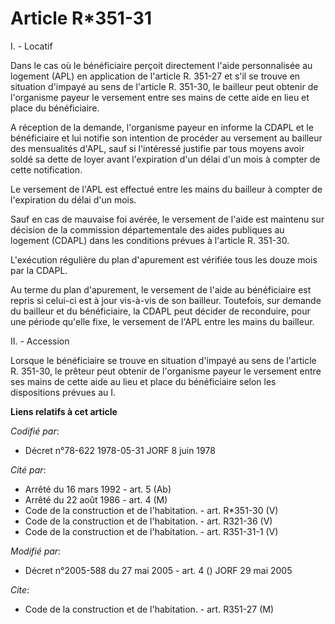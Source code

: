 # Article R*351-31

I. - Locatif

Dans le cas où le bénéficiaire perçoit directement l'aide personnalisée au logement (APL) en application de l'article R.
351-27 et s'il se trouve en situation d'impayé au sens de l'article R. 351-30, le bailleur peut obtenir de l'organisme payeur
le versement entre ses mains de cette aide en lieu et place du bénéficiaire.

A réception de la demande, l'organisme payeur en informe la CDAPL et le bénéficiaire et lui notifie son intention de procéder
au versement au bailleur des mensualités d'APL, sauf si l'intéressé justifie par tous moyens avoir soldé sa dette de loyer
avant l'expiration d'un délai d'un mois à compter de cette notification.

Le versement de l'APL est effectué entre les mains du bailleur à compter de l'expiration du délai d'un mois.

Sauf en cas de mauvaise foi avérée, le versement de l'aide est maintenu sur décision de la commission départementale des
aides publiques au logement (CDAPL) dans les conditions prévues à l'article R. 351-30.

L'exécution régulière du plan d'apurement est vérifiée tous les douze mois par la CDAPL.

Au terme du plan d'apurement, le versement de l'aide au bénéficiaire est repris si celui-ci est à jour vis-à-vis de son
bailleur. Toutefois, sur demande du bailleur et du bénéficiaire, la CDAPL peut décider de reconduire, pour une période
qu'elle fixe, le versement de l'APL entre les mains du bailleur.

II. - Accession

Lorsque le bénéficiaire se trouve en situation d'impayé au sens de l'article R. 351-30, le prêteur peut obtenir de
l'organisme payeur le versement entre ses mains de cette aide au lieu et place du bénéficiaire selon les dispositions prévues
au I.

**Liens relatifs à cet article**

_Codifié par_:

  - Décret n°78-622 1978-05-31 JORF 8 juin 1978

_Cité par_:

  - Arrêté du 16 mars 1992 - art. 5 (Ab)
  - Arrêté du 22 août 1986 - art. 4 (M)
  - Code de la construction et de l'habitation. - art. R*351-30 (V)
  - Code de la construction et de l'habitation. - art. R321-36 (V)
  - Code de la construction et de l'habitation. - art. R351-31-1 (V)

_Modifié par_:

  - Décret n°2005-588 du 27 mai 2005 - art. 4 () JORF 29 mai 2005

_Cite_:

  - Code de la construction et de l'habitation. - art. R351-27 (M)
